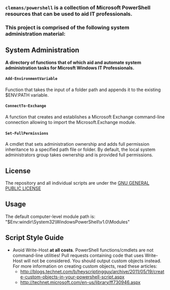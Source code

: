 ### `clemans/powershell` is a collection of Microsoft PowerShell resources that can be used to aid IT professionals. 
### This project is comprised of the following system administration material:

## System Administration

**A directory of functions that of which aid and automate system administration tasks for Microsft Windows IT Professionals.**

#### `Add-EnvironmentVariable`

Function that takes the input of a folder path and appends it to the existing $ENV:PATH variable.

#### `ConnectTo-Exchange`

A function that creates and establishes a Microsoft Exchange command-line connection allowing to import the Microsoft.Exchange module.

#### `Set-FullPermissions`

 A cmdlet that sets administration ownership and adds full permission inheritance to a specified path file or folder. 
 By default, the local system administrators group takes ownership and is provided full permissions.

## License

The repository and all individual scripts are under the [GNU GENERAL PUBLIC LICENSE](https://www.gnu.org/licenses/gpl.txt)

## Usage

The default computer-level module path is: "$Env:windir\System32\WindowsPowerShell\v1.0\Modules"

## Script Style Guide

* Avoid Write-Host **at all costs**. PowerShell functions/cmdlets are not command-line utilities! Pull requests containing code that uses Write-Host will not be considered. You should output custom objects instead. For more information on creating custom objects, read these articles:
   * <http://blogs.technet.com/b/heyscriptingguy/archive/2011/05/19/create-custom-objects-in-your-powershell-script.aspx>
   * <http://technet.microsoft.com/en-us/library/ff730946.aspx>

